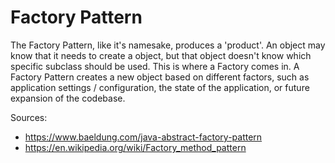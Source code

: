 # Factory Pattern
The Factory Pattern, like it's namesake, produces a 'product'. An object may know that it needs to create a object, but that object doesn't know which specific subclass should be used. This is where a Factory comes in. A Factory Pattern creates a new object based on different factors, such as application settings / configuration, the state of the application, or future expansion of the codebase.

Sources:
- https://www.baeldung.com/java-abstract-factory-pattern
- https://en.wikipedia.org/wiki/Factory_method_pattern